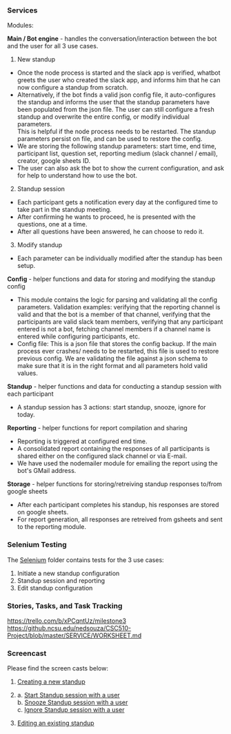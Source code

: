 ### Services  

Modules:

**Main / Bot engine** - handles the conversation/interaction between the bot and the user for all 3 use cases.

1. New standup
* Once the node process is started and the slack app is verified, whatbot greets the user who created the slack app,
and informs him that he can now configure a standup from scratch. 
* Alternatively, if the bot finds a valid json config file, it auto-configures the standup 
and informs the user that the standup parameters have been populated from the json file.
The user can still configure a fresh standup and overwrite the entire config, or modify individual parameters.  
This is helpful if the node process needs to be restarted. 
The standup parameters persist on file, and can be used to restore the config.
* We are storing the following standup parameters: start time, end time, participant list, question set, reporting medium (slack channel / email),
 creator, google sheets ID.
* The user can also ask the bot to show the current configuration, and ask for help to understand how to use the bot.

2. Standup session
* Each participant gets a notification every day at the configured time to take part in the standup meeting. 
* After confirming he wants to proceed, he is presented with the questions, one at a time. 
* After all questions have been answered, he can choose to redo it.

3. Modify standup
* Each parameter can be individually modified after the standup has been setup.

**Config** - helper functions and data for storing and modifying the standup config
* This module contains the logic for parsing and validating all the config parameters. Validation examples: verifying that the reporting channel is valid and that the bot is a member of that channel, verifying that the participants are valid slack team members, verifying that any participant entered is not a bot, fetching channel members if a channel name is entered while configuring participants, etc.
* Config file: This is a json file that stores the config backup. If the main process ever crashes/ needs to be restarted, this file is used to restore previous config. We are validating the file against a json schema to make sure that it is in the right format and all parameters hold valid values. 

**Standup** - helper functions and data for conducting a standup session with each participant
* A standup session has 3 actions: start standup, snooze, ignore for today.

**Reporting** - helper functions for report compilation and sharing 
* Reporting is triggered at configured end time.
* A consolidated report containing the responses of all participants is shared either on the configured slack channel or via E-mail. 
* We have used the nodemailer module for emailing the report using the bot's GMail address.

**Storage** - helper functions for storing/retreiving standup responses to/from google sheets
* After each participant completes his standup, his responses are stored on google sheets.
* For report generation, all responses are retreived from gsheets and sent to the reporting module. 

### Selenium Testing  
The [Selenium](https://github.ncsu.edu/nedsouza/CSC510-Project/tree/master/SERVICE/Selenium) folder contains tests for the 3 use cases:   
1. Initiate a new standup configuration     
2. Standup session and reporting  
3. Edit standup configuration    

### Stories, Tasks, and Task Tracking  

https://trello.com/b/xPCqntUz/milestone3  
https://github.ncsu.edu/nedsouza/CSC510-Project/blob/master/SERVICE/WORKSHEET.md

### Screencast
Please find the screen casts below:
1. [Creating a new standup](https://youtu.be/SMFj6qsHhmY)  

2. a. [Start Standup session with a user](https://youtu.be/3HFTdG7vf5k)  
   b. [Snooze Standup session with a user](https://youtu.be/JSIq8RkqGSU)  
   c. [Ignore Standup session with a user](https://youtu.be/m4XMA-Sq9R8)  

3. [Editing an existing standup](https://youtu.be/8IjT-hRskKg)  
